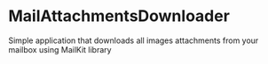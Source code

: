 # MailAttachmentsDownloader

Simple application that downloads all images attachments from your mailbox using MailKit library
